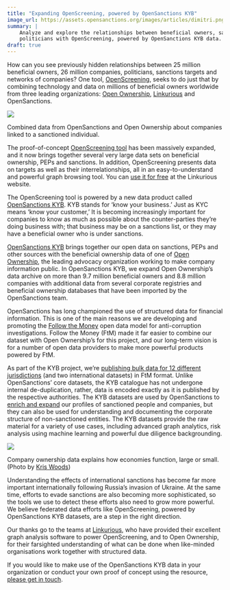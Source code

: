 ```yaml
---
title: "Expanding OpenScreening, powered by OpenSanctions KYB"
image_url: https://assets.opensanctions.org/images/articles/dimitri.png
summary: |
    Analyze and explore the relationships between beneficial owners, sanctions and 
    politicians with OpenScreening, powered by OpenSanctions KYB data.
draft: true
---
```


How can you see previously hidden relationships between 25 million beneficial owners,
26 million companies, politicians, sanctions targets and networks of companies? One tool,
[OpenScreening](https://resources.linkurious.com/openscreening), seeks to do just that by combining technology and data on millions of beneficial owners worldwide from three leading organizations: [Open Ownership](https://www.openownership.org), [Linkurious](https://linkurious.com) and OpenSanctions.

<img class="img-fluid" src="https://assets.opensanctions.org/images/articles/dimitri.png">
<p class="img-caption">
    Combined data from OpenSanctions and Open Ownership about companies linked to a sanctioned individual.
</p>


The proof-of-concept [OpenScreening tool](https://resources.linkurious.com/openscreening) has been massively expanded, and it now brings together several very large data sets on beneficial ownership, PEPs and sanctions. In addition, OpenScreening presents data on targets as well as their interrelationships, all in an easy-to-understand and powerful graph browsing tool. You can [use it for free](https://resources.linkurious.com/openscreening) at the Linkurious website. 

The OpenScreening tool is powered by a new data product called [OpenSanctions KYB](/kyb/). KYB stands for ‘know your business.’ Just as KYC means ‘know your customer,’ It is becoming increasingly important for companies to know as much as possible about the counter-parties they’re doing business with; that business may be on a sanctions list, or they may have a beneficial owner who is under sanctions.

[OpenSanctions KYB](/kyb/) brings together our open data on sanctions, PEPs and other sources with the beneficial ownership data of one of [Open Ownership](https://openownership.org), the leading advocacy organization working to make company information public. In OpenSanctions KYB, we expand Open Ownership’s data archive on more than 9.7 million beneficial owners and 8.8 million companies with additional data from several corporate registries and beneficial ownership databases that have been imported by the OpenSanctions team.

OpenSanctions has long championed the use of structured data for financial information. This is one of the main reasons we are developing and promoting the [Follow the Money](https://followthemoney.tech) open data model for anti-corruption investigations. Follow the Money (FtM) made it far easier to combine our dataset with Open Ownership’s for this project, and our long-term vision is for a number of open data providers to make more powerful products powered by FtM.

As part of the KYB project, we’re [publishing bulk data for 12 different jurisdictions](/kyb/) (and two international datasets) in FtM format. Unlike OpenSanctions’ core datasets, the KYB catalogue has not undergone internal de-duplication, rather, data is encoded exactly as it is published by the respective authorities. The KYB datasets are used by OpenSanctions to [enrich and expand](/docs/enrichment/) our profiles of sanctioned people and companies, but they can also be used for understanding and documenting the corporate structure of non-sanctioned entities. The KYB datasets provide the raw material for a variety of use cases, including advanced graph analytics, risk analysis using machine learning and powerful due diligence backgrounding. 

<img class="img-fluid" src="https://assets.opensanctions.org/images/articles/budapest.png">
<p class="img-caption">
    Company ownership data explains how economies function, large or small. (Photo by <a href="https://flickr.com/photos/128475922@N03/16411570156">Kris Woods</a>)
</p>

Understanding the effects of international sanctions has become far more important internationally following Russia’s invasion of Ukraine. At the same time, efforts to evade sanctions are also becoming more sophisticated, so the tools we use to detect these efforts also need to grow more powerful. We believe federated data efforts like OpenScreening, powered by OpenSanctions KYB datasets, are a step in the right direction.

Our thanks go to the teams at [Linkurious](https://linkurious.com/), who have provided their excellent graph analysis software to power OpenScreening, and to Open Ownership, for their farsighted understanding of what can be done when like-minded organisations work together with structured data.

If you would like to make use of the OpenSanctions KYB data in your organization or conduct your own proof of concept using the resource, [please get in touch](/contact/).